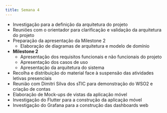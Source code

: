 ```yaml
---
title: Semana 4
---
```


- Investigação para a definição da arquitetura do projeto
- Reuniões com o orientador para clarificação e validação da arquitetura do projeto
- Preparação da apresentação da Milestone 2
    - Elaboração de diagramas de arquitetura e modelo de domínio
- **Milestone 2**
    - Apresentação dos requisitos funcionais e não funcionais do projeto
    - Apresentação dos casos de uso
    - Apresentação da arquitetura do sistema
- Recolha e distribuição do material face à suspensão das atividades letivas presenciais
- Reunião com Dimitri Silva dos sTIC para demonstração do WSO2 e criação de contas
- Elaboração de Mock-ups de vistas da aplicação móvel
- Investigação do Flutter para a construção da aplicação móvel
- Investigação do Grafana para a construção das dashboards web
